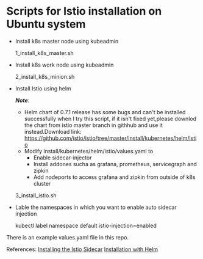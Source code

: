 # Scripts for Istio installation on Ubuntu system

* Install k8s master node using kubeadmin
 
  1_install_k8s_master.sh
* Install k8s work node using kubeadmin
  
  2_install_k8s_minion.sh
* Install Istio using helm
  
  ***Note***: 
  * Helm chart of 0.7.1 release has some bugs and can't be installed successfully when I try this script, if it isn't fixed yet,please downlod the chart from istio master branch in githhub and use it instead.Download link: https://github.com/istio/istio/tree/master/install/kubernetes/helm/istio
  * Modify install/kubernetes/helm/istio/values.yaml to 
    * Enable sidecar-injector
    * Install addones sucha as grafana, prometheus, servicegraph and zipkin
    * Add nodeports to access grafana and zipkin from outside of k8s cluster
  
  3_install_istio.sh
* Lable the namespaces in which you want to enable auto sidecar injection
  
  kubectl label namespace default istio-injection=enabled

There is an example values.yaml file in this repo. 


References:
[Installing the Istio Sidecar](https://preliminary.istio.io/docs/setup/kubernetes/sidecar-injection.html)
[Installation with Helm](https://preliminary.istio.io/docs/setup/kubernetes/helm-install.html)
